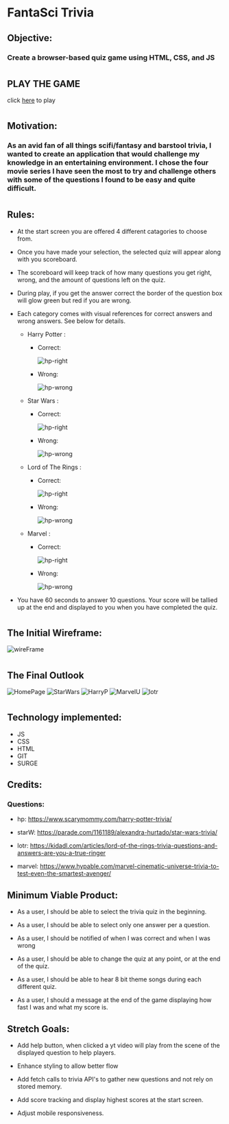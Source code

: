# FantaSci Trivia

## Objective:
### Create a browser-based quiz game using HTML, CSS, and JS
#

## PLAY THE GAME
click [here](https://www.fantaSci-trivia.surge.sh) to play

#
## Motivation: 
### As an avid fan of all things scifi/fantasy and barstool trivia, I wanted to create an application that would challenge my knowledge in an entertaining environment. I chose the four movie series I have seen the most to try and challenge others with some of the questions I found to be easy and quite difficult. 
#

## Rules:

* At the start screen you are offered 4 different catagories to choose from. 

* Once you have made your selection, the selected quiz will appear along with you scoreboard. 

* The scoreboard will keep track of how many questions you get right, wrong, and the amount of questions left on the quiz. 

* During play, if you get the answer correct the border of the question box will glow green but red if you are wrong. 
  
* Each category comes with visual references for correct answers and wrong answers. See below for details.

    * Harry Potter :
        * Correct: 
            
            ![hp-right](/css/hp/remberall_right.png)

        * Wrong: 
  
            ![hp-wrong](/css/hp/rememberall1.png)
    
    * Star Wars :
        * Correct: 
            
            ![hp-right](/css/sw/right-saber.png)

        * Wrong: 
  
            ![hp-wrong](/css/sw/wrong-saber.png)
    
    * Lord of The Rings :
        * Correct: 
            
            ![hp-right](/css/lotr/bilbo_right.png)

        * Wrong: 
  
            ![hp-wrong](/css/lotr/bilbo_wrong.png)

    * Marvel :
        * Correct: 
            
            ![hp-right](/css/marvel/marvel_right.png)

        * Wrong: 
  
            ![hp-wrong](/css/marvel/marvel_wrong.png)




* You have 60 seconds to answer 10 questions. Your score will be tallied up at the end and displayed to you when you have completed the quiz.

#


## The Initial Wireframe:
![wireFrame](css/readme/wireFrame.PNG)
#

## The Final Outlook
![HomePage](/css/readme/main_menu.PNG)
![StarWars](/css/readme/Star_Wars.PNG)
![HarryP](/css/readme/Harry_P.PNG)
![MarvelU](/css/readme/MarvelU.PNG)
![lotr](/css/readme/lotr.PNG)
#

## Technology implemented:
* JS
* CSS
* HTML
* GIT
* SURGE

## Credits:
### Questions: 
* hp: https://www.scarymommy.com/harry-potter-trivia/

* starW: https://parade.com/1161189/alexandra-hurtado/star-wars-trivia/

* lotr: https://kidadl.com/articles/lord-of-the-rings-trivia-questions-and-answers-are-you-a-true-ringer

* marvel: https://www.hypable.com/marvel-cinematic-universe-trivia-to-test-even-the-smartest-avenger/



## Minimum Viable Product:

* As a user, I should be able to select the trivia quiz in the beginning.

* As a user, I should be able to select only one answer per a question.

* As a user, I should be notified of when I was correct and when I was wrong

* As a user, I should be able to change the quiz at any point, or at the end of the quiz.

* As a user, I should be able to hear 8 bit theme songs during each different quiz.

* As a user, I should a message at the end of the game displaying how fast I was and what my score is.



## Stretch Goals:

* Add help button, when clicked a yt video will play from the scene of the displayed question to help players.

* Enhance styling to allow better flow

* Add fetch calls to trivia API's to gather new questions and not rely on stored memory.

* Add score tracking and display highest scores at the start screen.

* Adjust mobile responsiveness.
  